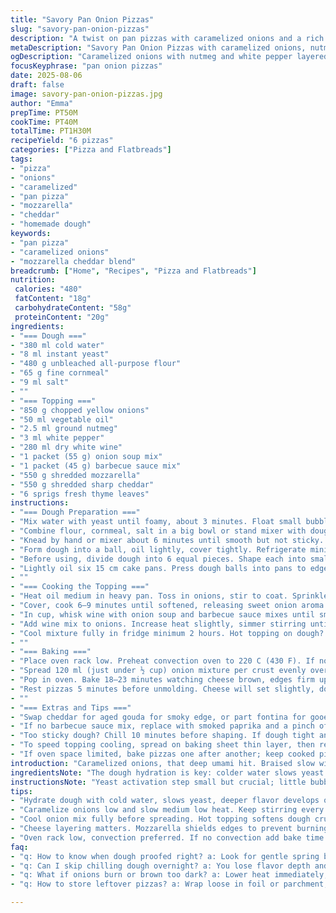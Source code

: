 ```yaml
---
title: "Savory Pan Onion Pizzas"
slug: "savory-pan-onion-pizzas"
description: "A twist on pan pizzas with caramelized onions and a rich savory sauce. Dough rests overnight for better texture. Semolina adds a subtle crunch under melted mozzarella and cheddar blend. White wine and a mix of onion soup seasoning and barbecue sauce create depth. Six small 15 cm pizzas, each layered with thyme sprigs. Cooking times adjusted by a few minutes, letting aroma and bubbling cheese guide you. Avoid soggy dough by pre-oiling pans, proofing dough properly, knowing when onions are golden enough to move on. Easy substitutions for cheese and seasoning included. Prep a day ahead for fullest flavor development."
metaDescription: "Savory Pan Onion Pizzas with caramelized onions, nutmeg and white pepper, slow proofed dough, layered mozzarella and cheddar, topped with thyme sprigs for rich flavor."
ogDescription: "Caramelized onions with nutmeg and white pepper layered on small pan pizzas. Slow proof dough, mozzarella and cheddar mix, thyme finish. Crispy edges and deep aroma."
focusKeyphrase: "pan onion pizzas"
date: 2025-08-06
draft: false
image: savory-pan-onion-pizzas.jpg
author: "Emma"
prepTime: PT50M
cookTime: PT40M
totalTime: PT1H30M
recipeYield: "6 pizzas"
categories: ["Pizza and Flatbreads"]
tags:
- "pizza"
- "onions"
- "caramelized"
- "pan pizza"
- "mozzarella"
- "cheddar"
- "homemade dough"
keywords:
- "pan pizza"
- "caramelized onions"
- "mozzarella cheddar blend"
breadcrumb: ["Home", "Recipes", "Pizza and Flatbreads"]
nutrition: 
 calories: "480"
 fatContent: "18g"
 carbohydrateContent: "58g"
 proteinContent: "20g"
ingredients:
- "=== Dough ==="
- "380 ml cold water"
- "8 ml instant yeast"
- "480 g unbleached all-purpose flour"
- "65 g fine cornmeal"
- "9 ml salt"
- ""
- "=== Topping ==="
- "850 g chopped yellow onions"
- "50 ml vegetable oil"
- "2.5 ml ground nutmeg"
- "3 ml white pepper"
- "280 ml dry white wine"
- "1 packet (55 g) onion soup mix"
- "1 packet (45 g) barbecue sauce mix"
- "550 g shredded mozzarella"
- "550 g shredded sharp cheddar"
- "6 sprigs fresh thyme leaves"
instructions:
- "=== Dough Preparation ==="
- "Mix water with yeast until foamy, about 3 minutes. Float small bubbles signal active yeast."
- "Combine flour, cornmeal, salt in a big bowl or stand mixer with dough hook. Stir in yeast mixture. Expect a loose dough; rest 20 minutes to hydrate and rest gluten. Notice slight tackiness before kneading."
- "Knead by hand or mixer about 6 minutes until smooth but not sticky. Use flour sparingly; dough should be soft and elastic not stiff."
- "Form dough into a ball, oil lightly, cover tightly. Refrigerate minimum 20 hours. This long cold ferment thickens flavor, improves chew. I've tried shorter times—less taste complexity, more bland."
- "Before using, divide dough into 6 equal pieces. Shape each into smaller balls. Let proof covered 60–70 minutes in warm spot until doubles. No rush here. Dough that’s underproofed springs back; overproofed collapses in oven."
- "Lightly oil six 15 cm cake pans. Press dough balls into pans to edges, create even base. Cover again with damp towel. Proof another 1.5 to 2 hours until dough pushes back slowly and puffy. Avoid cold drafts; stalls rising."
- ""
- "=== Cooking the Topping ==="
- "Heat oil medium in heavy pan. Toss in onions, stir to coat. Sprinkle nutmeg and white pepper."
- "Cover, cook 6–9 minutes until softened, releasing sweet onion aroma. Uncover, lower heat to medium-low. Stir every few minutes, let onions caramelize evenly—don't rush. Avoid burning by adjusting heat; dark brown with a little stick to pan is good. I tap pan bottom with spatula to dislodge stuck bits—adds flavor."
- "In cup, whisk wine with onion soup and barbecue sauce mixes until smooth."
- "Add wine mix to onions. Increase heat slightly, simmer stirring until thickening—sauce coats spoon. About 10–12 minutes here. If too thin, cook longer. Taste to balance salt and sweetness."
- "Cool mixture fully in fridge minimum 2 hours. Hot topping on dough? Problem. Softens too much, makes crust soggy."
- ""
- "=== Baking ==="
- "Place oven rack low. Preheat convection oven to 220 C (430 F). If no convection, add 10 minutes to bake time and rotate halfway."
- "Spread 120 ml (just under ½ cup) onion mixture per crust evenly over dough. Sprinkle 90 g mozzarella around edges, sharp cheddar 90 g in center. Leaves thyme over top."
- "Pop in oven. Bake 18–23 minutes watching cheese brown, edges firm up, crust turning golden. Listen for faint bubbling and scent—both signs of doneness. If crust edges pale at 20-minute mark, nudge oven temp slightly upward or move pan lower."
- "Rest pizzas 5 minutes before unmolding. Cheese will set slightly, doh will crisp more at bottom."
- ""
- "=== Extras and Tips ==="
- "Swap cheddar for aged gouda for smoky edge, or part fontina for gooey melt. Substitute cornmeal with semolina or polenta based on texture preference; I prefer cornmeal for slight crunch but semolina adds rustic graininess."
- "If no barbecue sauce mix, replace with smoked paprika and a pinch of cayenne. Adds mild heat and complexity."
- "Too sticky dough? Chill 10 minutes before shaping. If dough tight and resists stretch, let rest 15 minutes uncovered to relax gluten."
- "To speed topping cooling, spread on baking sheet thin layer, then refrigerate uncovered to avoid clumps."
- "If oven space limited, bake pizzas one after another; keep cooked pizzas wrapped loosely in foil to maintain moisture."
introduction: "Caramelized onions, that deep umami hit. Braised slow with nutmeg and pepper until sweet-dark gold, barely sticky. The dough isn't rushed: soaked overnight, rested again to cushion toppings and heat. Cheese? Think juicy mozzarella edges but a strong cheddar core—balance of mellow goo and sharp bite. White wine in sauce thickens the onion mix and ties in a hint of acidity. There's a little twist—smoky barbecue flavor sneaks in via sauce mix, forgetting plain old onion soup mix. Timing? Use sight and smell, not strict clock watching. Crust crisp, cheese bubbling, smell rich enough to snag anyone nearby. Definitely no soggy bottoms or bland middles here. Just layers of textures and flavors working hard together."
ingredientsNote: "The dough hydration is key: colder water slows yeast activity, allowing flavor to develop better over 20+ hours. Cornmeal adds crunch underfoot but semolina can replace for coarser texture. Yeast amount tweaked slightly down from usual 7.5 ml to 8 ml for better rise after slow ferment. Onion soup mix replaced with smoky barbecue powder—adds unexpected warmth without overcommenting. Cheese quantities trimmed 10% for less ooze but still gooey pockets. Nutmeg and white pepper doses balanced to not overwhelm onion sweetness. Wine amount upped slightly for a thicker sauce that clings not pools. Salt moved from 7.5 ml to 9 ml emphasizes dough flavor against rich toppings. Pay attention to dough feel during kneading; stickiness means too wet, flour more. Avoid overcovering proofing dough; breathable but damp is best environment."
instructionsNote: "Yeast activation step small but crucial; little bubbles mean live yeast. Let flour and cornmeal mingle before adding water so hydration is even—neglecting this can cause lumpy dough. Resting the dough 20 minutes pre-knead relaxes gluten, making kneading easier. Refrigerate dough for at least 20 hours, but no more than 30 or yeast fatigue can cause dense crust. Dough should be smooth but slightly tacky when done kneading; dry dough = tough crust. In final proof stages, dough rise not just height, but gentle spring back back-check shows readiness. Onion caramelization slow wins the race; fast frying burns sugars. Wine plus spice mix thickening stage not rushed—should coat spoon, glossy and rich. Cool topping fully before assembly to avoid wetting dough. Baking low in oven ensures well-cooked bottom crust and crispy edges. Cheese layering helps keep crust edges from burning by shielding with mozzarella. Let pizza rest post-bake on rack to keep bottom crisp; no soggy trays. Common pitfall: baking with hot topping (never), underproofed dough doughy middles."
tips:
- "Hydrate dough with cold water, slows yeast, deeper flavor develops over 20 plus hours. Dough feels tacky before kneading, don’t add flour too fast. Knead until smooth and elastic not stiff, soft is key. Proof warm, watch dough spring back gently; underproof stays tight, overproof collapses in oven. Separate proof stages control crumb and chew."
- "Caramelize onions low and slow medium low heat. Keep stirring every few minutes or risk burning sugars. Nutmeg plus white pepper brings out sweet spice but delicate enough not to cover onions. Dark brown with slight stick okay, scrape stuck bits for flavor, noise tells progress. Sauce thickens with wine, coats spoon, don’t rush this or topping gets watery."
- "Cool onion mix fully before spreading. Hot topping softens dough crust, ruins base crispness. Pre-oil pans heavily; stops sticking and helps crust brown. Press dough out to pan edges evenly, cover with damp cloth. Proof twice, first bulk then final after shaping. Missing final proof makes dense middle, bubbling but doughy."
- "Cheese layering matters. Mozzarella shields edges to prevent burning, cheddar center adds sharpness and gooey pockets. Can swap cheddar with gouda for smoky edge or fontina for more melt. Cornmeal adds crunch base, semolina swap for coarse rustic texture. Barbecue powder can replace onion soup mix if needed, adds smoky heat without masking onions."
- "Oven rack low, convection preferred. If no convection add bake time and rotate pans. Listen for bubbling cheese and smell, more reliable than timer. Pale crust edges at 20 mins means raise temp or lower pan. Rest pizzas on rack after bake for 5 minutes, cheese sets, bottom crisps. Avoid soggy dough by cold ferment, full proof, no hot topping. Supervising heat key all stages."
faq:
- "q: How to know when dough proofed right? a: Look for gentle spring back, not jiggly or hard. Underproof pops back fast. Overproof feels slack, sinks in oven. Not always height, texture counts. Hard to gauge? Tap dough; should feel soft not tight, like breathing but slow."
- "q: Can I skip chilling dough overnight? a: You lose flavor depth and texture. Dough ferments less, more bland results. Shorter time means less chew complexity but faster. If rushed, proof extra time warm but risk sticky dough. Not recommended but workable in pinch."
- "q: What if onions burn or brown too dark? a: Lower heat immediately, add splash water if sticky. Burnt bits taste bitter. Toss bits if too much black, but some dark stuck bits add character. Stir early but do not rush caramelization, takes attention."
- "q: How to store leftover pizzas? a: Wrap loose in foil or parchment, fridge up to 3 days. Reheat on rack or skillet so bottom stays crisp. Avoid microwaves or sealed containers that steam crust soggy. Freeze slices in airtight wrap, later toast in oven or pan for best texture."

---
```

